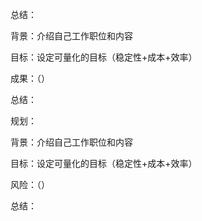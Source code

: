 





总结：

背景：介绍自己工作职位和内容



目标：设定可量化的目标（稳定性+成本+效率）



成果：（）





总结：









规划：

背景：介绍自己工作职位和内容



目标：设定可量化的目标（稳定性+成本+效率）



风险：（）





总结：





